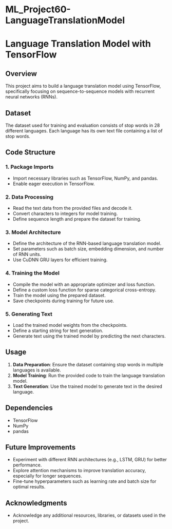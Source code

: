 # ML_Project60-LanguageTranslationModel

# Language Translation Model with TensorFlow

## Overview
This project aims to build a language translation model using TensorFlow, specifically focusing on sequence-to-sequence models with recurrent neural networks (RNNs).

## Dataset
The dataset used for training and evaluation consists of stop words in 28 different languages. Each language has its own text file containing a list of stop words.

## Code Structure
### 1. Package Imports
- Import necessary libraries such as TensorFlow, NumPy, and pandas.
- Enable eager execution in TensorFlow.

### 2. Data Processing
- Read the text data from the provided files and decode it.
- Convert characters to integers for model training.
- Define sequence length and prepare the dataset for training.

### 3. Model Architecture
- Define the architecture of the RNN-based language translation model.
- Set parameters such as batch size, embedding dimension, and number of RNN units.
- Use CuDNN GRU layers for efficient training.

### 4. Training the Model
- Compile the model with an appropriate optimizer and loss function.
- Define a custom loss function for sparse categorical cross-entropy.
- Train the model using the prepared dataset.
- Save checkpoints during training for future use.

### 5. Generating Text
- Load the trained model weights from the checkpoints.
- Define a starting string for text generation.
- Generate text using the trained model by predicting the next characters.

## Usage
1. **Data Preparation**: Ensure the dataset containing stop words in multiple languages is available.
2. **Model Training**: Run the provided code to train the language translation model.
3. **Text Generation**: Use the trained model to generate text in the desired language.

## Dependencies
- TensorFlow
- NumPy
- pandas

## Future Improvements
- Experiment with different RNN architectures (e.g., LSTM, GRU) for better performance.
- Explore attention mechanisms to improve translation accuracy, especially for longer sequences.
- Fine-tune hyperparameters such as learning rate and batch size for optimal results.

## Acknowledgments
- Acknowledge any additional resources, libraries, or datasets used in the project.
